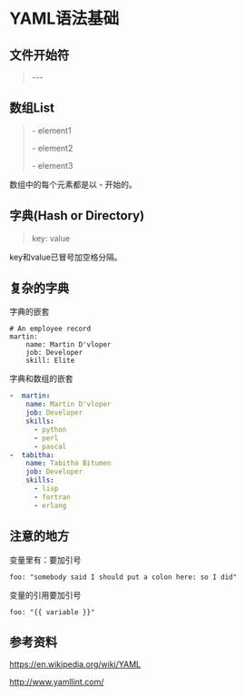 # YAML语法基础


## 文件开始符 

> \---


## 数组List


> \- element1
> 
> \- element2
> 
> \- element3



数组中的每个元素都是以 \- 开始的。


## 字典(Hash or Directory)


> key: value

key和value已冒号加空格分隔。



## 复杂的字典

字典的嵌套
```
# An employee record
martin:
    name: Martin D'vloper
    job: Developer
    skill: Elite
```

字典和数组的嵌套

```yaml
-  martin:
    name: Martin D'vloper
    job: Developer
    skills:
      - python
      - perl
      - pascal
-  tabitha:
    name: Tabitha Bitumen
    job: Developer
    skills:
      - lisp
      - fortran
      - erlang
```


## 注意的地方


变量里有：要加引号

```
foo: "somebody said I should put a colon here: so I did"
```

变量的引用要加引号
```
foo: "{{ variable }}" 
```

## 参考资料



https://en.wikipedia.org/wiki/YAML

http://www.yamllint.com/